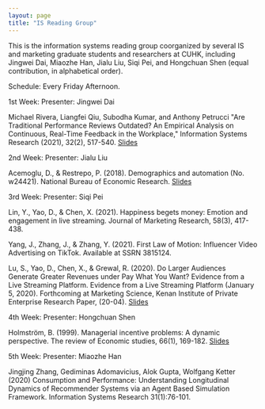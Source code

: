 ```yaml
---
layout: page
title: "IS Reading Group"
---
```


This is the information systems reading group coorganized by several IS and marketing graduate students and researchers at CUHK, including Jingwei Dai, Miaozhe Han, Jialu Liu, Siqi Pei, and Hongchuan Shen (equal contribution, in alphabetical order).

Schedule: Every Friday Afternoon.

1st Week: 
Presenter: Jingwei Dai

Michael Rivera, Liangfei Qiu, Subodha Kumar, and Anthony Petrucci "Are Traditional Performance Reviews Outdated? An Empirical Analysis on Continuous, Real-Time Feedback in the Workplace," Information Systems Research (2021), 32(2), 517-540.
[Slides](assets/slide1stweek.pdf)

2nd Week: 
Presenter: Jialu Liu

Acemoglu, D., & Restrepo, P. (2018). Demographics and automation (No. w24421). National Bureau of Economic Research. [Slides](assets/slidejialuliu.pdf)

3rd Week: 
Presenter: Siqi Pei

Lin, Y., Yao, D., & Chen, X. (2021). Happiness begets money: Emotion and engagement in live streaming. Journal of Marketing Research, 58(3), 417-438.

Yang, J., Zhang, J., & Zhang, Y. (2021). First Law of Motion: Influencer Video Advertising on TikTok. Available at SSRN 3815124.

Lu, S., Yao, D., Chen, X., & Grewal, R. (2020). Do Larger Audiences Generate Greater Revenues under Pay What You Want? Evidence from a Live Streaming Platform. Evidence from a Live Streaming Platform (January 5, 2020). Forthcoming at Marketing Science, Kenan Institute of Private Enterprise Research Paper, (20-04). [Slides](assets/slidesiqipei.pdf)

4th Week:
Presenter: Hongchuan Shen

Holmström, B. (1999). Managerial incentive problems: A dynamic perspective. The review of Economic studies, 66(1), 169-182. [Slides](assets/slidehongchuanshen.pdf)

5th Week:
Presenter: Miaozhe Han

Jingjing Zhang, Gediminas Adomavicius, Alok Gupta, Wolfgang Ketter (2020) Consumption and Performance: Understanding Longitudinal Dynamics of Recommender Systems via an Agent Based Simulation Framework. Information Systems Research 31(1):76-101. 
